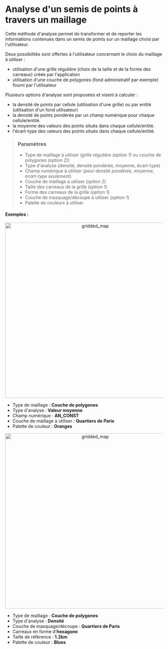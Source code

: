 # Analyse d'un semis de points à travers un maillage

Cette méthode d'analyse permet de transformer et de reporter les informations contenues dans un semis de points sur un maillage choisi par l'utilisateur.

Deux possibilités sont offertes à l'utilisateur concernant le choix du maillage à utiliser :
- utilisation d'une grille régulière (choix de la taille et de la forme des carreaux) créée par l'application
- utilisation d'une couche de polygones (fond administratif par exemple) fourni par l'utilisateur

Plusieurs options d'analyse sont proposées et visent à calculer :
- la densité de points par cellule (utilisation d'une grille) ou par entité (utilisation d'un fond utilisateur)
- la densité de points pondérée par un champ numérique pour chaque cellule/entité.
- la moyenne des valeurs des points situés dans chaque cellule/entité.
- l'écart-type des valeurs des points situés dans chaque cellule/entité.

> ### Paramètres
> * Type de maillage à utiliser (grille régulière *(option 1)* ou couche de polygones *(option 2)*)
> * Type d'analyse (densité, densité pondérée, moyenne, écart-type)
> * Champ numérique à utiliser (*pour densité pondérée, moyenne, écart-type seulement*)
> * Couche de maillage à utiliser (*option 2*)
> * Taille des carreaux de la grille (*option 1*)
> * Forme des carreaux de la grille (*option 1*)
> * Couche de masquage/découpe à utiliser (*option 1*)
> * Palette de couleurs à utiliser

#### Exemples :

<p style="text-align: center;">
<img src="img/date_moyenne_bati.png" alt="gridded_map" style="width: 560px;"/>
</p>

- Type de maillage : **Couche de polygones**
- Type d'analyse : **Valeur moyenne**
- Champ numérique : **AN_CONST**
- Couche de maillage à utiliser : **Quartiers de Paris**
- Palette de couleur : **Oranges**


<p style="text-align: center;">
<img src="img/densite_fontaine.png" alt="gridded_map" style="width: 560px;"/>
</p>

- Type de maillage : **Couche de polygones**
- Type d'analyse : **Densité**
- Couche de masquage/découpe : **Quartiers de Paris**
- Carreaux en forme d'**hexagone**
- Taille de référence : **1.2km**
- Palette de couleur : **Blues**
